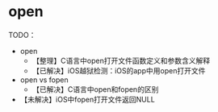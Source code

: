 # open

TODO：

* open
  * 【整理】C语言中open打开文件函数定义和参数含义解释
  * 【已解决】iOS越狱检测：iOS的app中用open打开文件
* open vs fopen
  * 【已解决】C语言中open和fopen的区别
* 【未解决】iOS中fopen打开文件返回NULL
